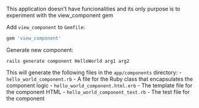 This application doesn't have funcionalities and its only purpose is to experiment with the view_component gem

Add `view_component` to `Gemfile`:
```ruby
gem 'view_component'
```

Generate new component:
```shell
rails generate component HelloWorld arg1 arg2
```
This will generate the following files in the `app/components` directory:
    - `hello_world_component.rb` - A file for the Ruby class that encapsulates the component logic
    - `hello_world_component.html.erb` - The template file for the component HTML
    - `hello_world_component_test.rb` - The test file for the component
